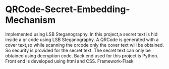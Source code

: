 # QRCode-Secret-Embedding-Mechanism
Implemented using LSB Steganography.
In this project,a secret text is hid inside a qr code using LSB Steganography.
A QRCode is generated with a cover text,so while scanning the qrcode only the cover text will be obtained.
So security is provided for the secret text.
The secret text can only be obtained using decryption code.
Back end used for this project is Python.
Front end is developed using html and CSS.
Framework-Flask
